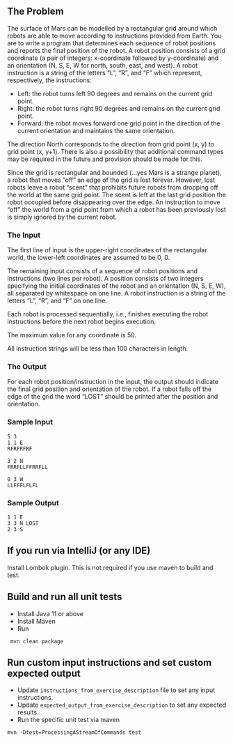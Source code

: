 ## The Problem

The surface of Mars can be modelled by a rectangular grid around which robots are able to
move according to instructions provided from Earth. You are to write a program that
determines each sequence of robot positions and reports the final position of the robot.
A robot position consists of a grid coordinate (a pair of integers: x-coordinate followed by
y-coordinate) and an orientation (N, S, E, W for north, south, east, and west).
A robot instruction is a string of the letters “L”, “R”, and “F” which represent, respectively, the
instructions:
 - Left: the robot turns left 90 degrees and remains on the current grid point.
 - Right: the robot turns right 90 degrees and remains on the current grid point.
 - Forward: the robot moves forward one grid point in the direction of the current
orientation and maintains the same orientation.

The direction North corresponds to the direction from grid point (x, y) to grid point (x, y+1).
There is also a possibility that additional command types may be required in the future and
provision should be made for this.

Since the grid is rectangular and bounded (...yes Mars is a strange planet), a robot that moves
“off” an edge of the grid is lost forever. However, lost robots leave a robot “scent” that 
prohibits future robots from dropping off the world at the same grid point. The scent is left at
the last grid position the robot occupied before disappearing over the edge. An instruction to
move “off” the world from a grid point from which a robot has been previously lost is simply
ignored by the current robot.

### The Input

The first line of input is the upper-right coordinates of the rectangular world, the lower-left
coordinates are assumed to be 0, 0.

The remaining input consists of a sequence of robot positions and instructions (two lines per
robot). A position consists of two integers specifying the initial coordinates of the robot and an
orientation (N, S, E, W), all separated by whitespace on one line. A robot instruction is a string
of the letters “L”, “R”, and “F” on one line.

Each robot is processed sequentially, i.e., finishes executing the robot instructions before the
next robot begins execution.

The maximum value for any coordinate is 50.

All instruction strings will be less than 100 characters in length.

### The Output

For each robot position/instruction in the input, the output should indicate the final grid
position and orientation of the robot. If a robot falls off the edge of the grid the word “LOST”
should be printed after the position and orientation.

### Sample Input

````
5 3
1 1 E
RFRFRFRF

3 2 N
FRRFLLFFRRFLL

0 3 W
LLFFFLFLFL
````

### Sample Output

````
1 1 E
3 3 N LOST
2 3 S
````

## If you run via IntelliJ (or any IDE)

Install Lombok plugin. This is not required if you use maven to build and test.

## Build and run all unit tests

 - Install Java 11 or above
 - Install Maven
 - Run
 
```
 mvn clean package
```

## Run custom input instructions and set custom expected output

 - Update `instructions_from_exercise_description` file to set any input instructions.
 - Update `expected_output_from_exercise_description` to set any expected results.
 - Run the specific unit test via maven
 
```
mvn -Dtest=ProcessingAStreamOfCommands test
```
